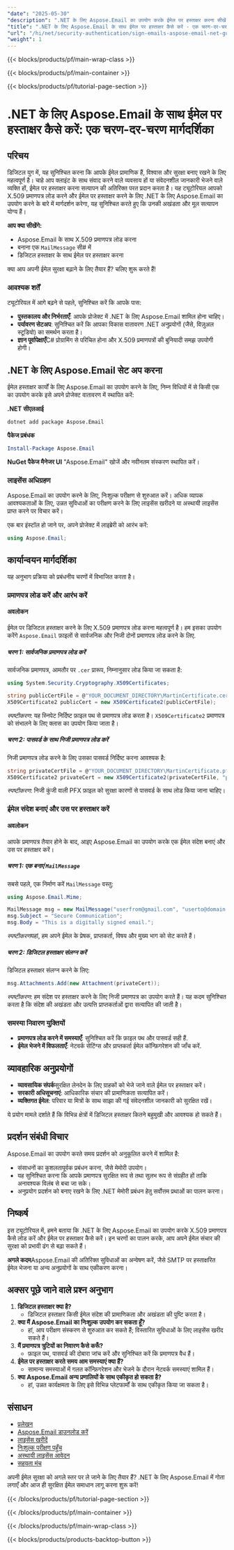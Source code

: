```yaml
---
"date": "2025-05-30"
"description": ".NET के लिए Aspose.Email का उपयोग करके ईमेल पर हस्ताक्षर करना सीखें। यह गाइड C# में X.509 प्रमाणपत्र लोड करना, MailMessage ऑब्जेक्ट बनाना और डिजिटल रूप से हस्ताक्षर करना सिखाती है। ईमेल सुरक्षा को आज ही बढ़ाएँ।"
"title": ".NET के लिए Aspose.Email के साथ ईमेल पर हस्ताक्षर कैसे करें - एक चरण-दर-चरण मार्गदर्शिका"
"url": "/hi/net/security-authentication/sign-emails-aspose-email-net-guide/"
"weight": 1
---
```


{{< blocks/products/pf/main-wrap-class >}}

{{< blocks/products/pf/main-container >}}

{{< blocks/products/pf/tutorial-page-section >}}
# .NET के लिए Aspose.Email के साथ ईमेल पर हस्ताक्षर कैसे करें: एक चरण-दर-चरण मार्गदर्शिका

## परिचय
डिजिटल युग में, यह सुनिश्चित करना कि आपके ईमेल प्रामाणिक हैं, विश्वास और सुरक्षा बनाए रखने के लिए महत्वपूर्ण है। चाहे आप क्लाइंट के साथ संवाद करने वाले व्यवसाय हों या संवेदनशील जानकारी भेजने वाले व्यक्ति हों, ईमेल पर हस्ताक्षर करना सत्यापन की अतिरिक्त परत प्रदान करता है। यह ट्यूटोरियल आपको X.509 प्रमाणपत्र लोड करने और ईमेल पर हस्ताक्षर करने के लिए .NET के लिए Aspose.Email का उपयोग करने के बारे में मार्गदर्शन करेगा, यह सुनिश्चित करते हुए कि उनकी अखंडता और मूल सत्यापन योग्य हैं।

**आप क्या सीखेंगे:**
- Aspose.Email के साथ X.509 प्रमाणपत्र लोड करना
- बनाना एक `MailMessage` सी# में
- डिजिटल हस्ताक्षर के साथ ईमेल पर हस्ताक्षर करना

क्या आप अपनी ईमेल सुरक्षा बढ़ाने के लिए तैयार हैं? चलिए शुरू करते हैं!

### आवश्यक शर्तें
ट्यूटोरियल में आगे बढ़ने से पहले, सुनिश्चित करें कि आपके पास:

- **पुस्तकालय और निर्भरताएँ**: आपके प्रोजेक्ट में .NET के लिए Aspose.Email शामिल होना चाहिए।
- **पर्यावरण सेटअप**: सुनिश्चित करें कि आपका विकास वातावरण .NET अनुप्रयोगों (जैसे, विज़ुअल स्टूडियो) का समर्थन करता है।
- **ज्ञान पूर्वापेक्षाएँ**C# प्रोग्रामिंग से परिचित होना और X.509 प्रमाणपत्रों की बुनियादी समझ उपयोगी होगी।

## .NET के लिए Aspose.Email सेट अप करना
ईमेल हस्ताक्षर कार्यों के लिए Aspose.Email का उपयोग करने के लिए, निम्न विधियों में से किसी एक का उपयोग करके इसे अपने प्रोजेक्ट वातावरण में स्थापित करें:

**.NET सीएलआई**
```bash
dotnet add package Aspose.Email
```

**पैकेज प्रबंधक**
```powershell
Install-Package Aspose.Email
```

**NuGet पैकेज मैनेजर UI**
"Aspose.Email" खोजें और नवीनतम संस्करण स्थापित करें।

### लाइसेंस अधिग्रहण
Aspose.Email का उपयोग करने के लिए, निःशुल्क परीक्षण से शुरुआत करें। अधिक व्यापक आवश्यकताओं के लिए, उन्नत सुविधाओं का परीक्षण करने के लिए लाइसेंस खरीदने या अस्थायी लाइसेंस प्राप्त करने पर विचार करें।

एक बार इंस्टॉल हो जाने पर, अपने प्रोजेक्ट में लाइब्रेरी को आरंभ करें:
```csharp
using Aspose.Email;
```

## कार्यान्वयन मार्गदर्शिका
यह अनुभाग प्रक्रिया को प्रबंधनीय चरणों में विभाजित करता है।

### प्रमाणपत्र लोड करें और आरंभ करें
#### अवलोकन
ईमेल पर डिजिटल हस्ताक्षर करने के लिए X.509 प्रमाणपत्र लोड करना महत्वपूर्ण है। हम इसका उपयोग करेंगे `Aspose.Email` फ़ाइलों से सार्वजनिक और निजी दोनों प्रमाणपत्र लोड करने के लिए.

##### चरण 1: सार्वजनिक प्रमाणपत्र लोड करें
सार्वजनिक प्रमाणपत्र, आमतौर पर `.cer` प्रारूप, निम्नानुसार लोड किया जा सकता है:
```csharp
using System.Security.Cryptography.X509Certificates;

string publicCertFile = @"YOUR_DOCUMENT_DIRECTORY\MartinCertificate.cer";
X509Certificate2 publicCert = new X509Certificate2(publicCertFile);
```
*स्पष्टीकरण*: यह स्निपेट निर्दिष्ट फ़ाइल पथ से प्रमाणपत्र लोड करता है। `X509Certificate2` प्रमाणपत्र को संभालने के लिए क्लास का उपयोग किया जाता है।

##### चरण 2: पासवर्ड के साथ निजी प्रमाणपत्र लोड करें
निजी प्रमाणपत्र लोड करने के लिए उसका पासवर्ड निर्दिष्ट करना आवश्यक है:
```csharp
string privateCertFile = @"YOUR_DOCUMENT_DIRECTORY\MartinCertificate.pfx";
X509Certificate2 privateCert = new X509Certificate2(privateCertFile, "password");
```
*स्पष्टीकरण*: निजी कुंजी वाली PFX फ़ाइल को सुरक्षा कारणों से पासवर्ड के साथ लोड किया जाना चाहिए।

### ईमेल संदेश बनाएं और उस पर हस्ताक्षर करें
#### अवलोकन
आपके प्रमाणपत्र तैयार होने के बाद, आइए Aspose.Email का उपयोग करके एक ईमेल संदेश बनाएं और उस पर हस्ताक्षर करें।

##### चरण 1: एक बनाएं `MailMessage`
सबसे पहले, एक निर्माण करें `MailMessage` वस्तु:
```csharp
using Aspose.Email.Mime;

MailMessage msg = new MailMessage("userfrom@gmail.com", "userto@domain.com");
msg.Subject = "Secure Communication";
msg.Body = "This is a digitally signed email.";
```
*स्पष्टीकरण*यहां, हम अपने ईमेल के प्रेषक, प्राप्तकर्ता, विषय और मुख्य भाग को सेट करते हैं।

##### चरण 2: डिजिटल हस्ताक्षर संलग्न करें
डिजिटल हस्ताक्षर संलग्न करने के लिए:
```csharp
msg.Attachments.Add(new Attachment(privateCert));
```
*स्पष्टीकरण*: हम संदेश पर हस्ताक्षर करने के लिए निजी प्रमाणपत्र का उपयोग करते हैं। यह कदम सुनिश्चित करता है कि संदेश की अखंडता और उत्पत्ति प्राप्तकर्ताओं द्वारा सत्यापित की जाती है।

### समस्या निवारण युक्तियों
- **प्रमाणपत्र लोड करने में समस्याएँ**: सुनिश्चित करें कि फ़ाइल पथ और पासवर्ड सही हैं.
- **ईमेल भेजने में विफलताएँ**: नेटवर्क सेटिंग्स और प्राप्तकर्ता ईमेल कॉन्फ़िगरेशन की जाँच करें.

## व्यावहारिक अनुप्रयोगों
- **व्यावसायिक संपर्क**सुरक्षित लेनदेन के लिए ग्राहकों को भेजे जाने वाले ईमेल पर हस्ताक्षर करें।
- **सरकारी अधिसूचनाएं**: आधिकारिक संचार की प्रामाणिकता सत्यापित करें।
- **व्यक्तिगत ईमेल**: परिवार या मित्रों के साथ साझा की गई संवेदनशील जानकारी को सुरक्षित रखें।

ये प्रयोग मामले दर्शाते हैं कि विभिन्न क्षेत्रों में डिजिटल हस्ताक्षर कितने बहुमुखी और आवश्यक हो सकते हैं।

## प्रदर्शन संबंधी विचार
Aspose.Email का उपयोग करते समय प्रदर्शन को अनुकूलित करने में शामिल है:
- संसाधनों का कुशलतापूर्वक प्रबंधन करना, जैसे मेमोरी उपयोग।
- यह सुनिश्चित करना कि आपके प्रमाणपत्र सुरक्षित रूप से तथा सुलभ रूप से संग्रहीत हों ताकि अनावश्यक विलंब से बचा जा सके।
- अनुप्रयोग प्रदर्शन को बनाए रखने के लिए .NET मेमोरी प्रबंधन हेतु सर्वोत्तम प्रथाओं का पालन करना।

## निष्कर्ष
इस ट्यूटोरियल में, हमने बताया कि .NET के लिए Aspose.Email का उपयोग करके X.509 प्रमाणपत्र कैसे लोड करें और ईमेल पर हस्ताक्षर कैसे करें। इन चरणों का पालन करके, आप अपने ईमेल संचार की सुरक्षा को प्रभावी ढंग से बढ़ा सकते हैं।

**अगले कदम**Aspose.Email की अतिरिक्त सुविधाओं का अन्वेषण करें, जैसे SMTP पर हस्ताक्षरित ईमेल भेजना या अन्य अनुप्रयोगों के साथ एकीकरण करना।

## अक्सर पूछे जाने वाले प्रश्न अनुभाग
1. **डिजिटल हस्ताक्षर क्या है?**
   - डिजिटल हस्ताक्षर किसी ईमेल संदेश की प्रामाणिकता और अखंडता की पुष्टि करता है।
2. **क्या मैं Aspose.Email का निःशुल्क उपयोग कर सकता हूँ?**
   - हां, आप परीक्षण संस्करण से शुरुआत कर सकते हैं; विस्तारित सुविधाओं के लिए लाइसेंस खरीद सकते हैं।
3. **मैं प्रमाणपत्र त्रुटियों का निवारण कैसे करूँ?**
   - फ़ाइल पथ, पासवर्ड की दोबारा जांच करें और सुनिश्चित करें कि प्रमाणपत्र वैध हैं।
4. **ईमेल पर हस्ताक्षर करते समय आम समस्याएं क्या हैं?**
   - सामान्य समस्याओं में गलत कॉन्फ़िगरेशन और भेजने के दौरान नेटवर्क समस्याएं शामिल हैं।
5. **क्या Aspose.Email अन्य प्रणालियों के साथ एकीकृत हो सकता है?**
   - हां, उन्नत कार्यक्षमता के लिए इसे विभिन्न प्लेटफार्मों के साथ एकीकृत किया जा सकता है।

## संसाधन
- [प्रलेखन](https://reference.aspose.com/email/net/)
- [Aspose.Email डाउनलोड करें](https://releases.aspose.com/email/net/)
- [लाइसेंस खरीदें](https://purchase.aspose.com/buy)
- [निःशुल्क परीक्षण पहुँच](https://releases.aspose.com/email/net/)
- [अस्थायी लाइसेंस आवेदन](https://purchase.aspose.com/temporary-license/)
- [सहयता मंच](https://forum.aspose.com/c/email/10)

अपनी ईमेल सुरक्षा को अगले स्तर पर ले जाने के लिए तैयार हैं? .NET के लिए Aspose.Email में गोता लगाएँ और आज ही सुरक्षित ईमेल समाधान लागू करना शुरू करें!

{{< /blocks/products/pf/tutorial-page-section >}}

{{< /blocks/products/pf/main-container >}}

{{< /blocks/products/pf/main-wrap-class >}}

{{< blocks/products/products-backtop-button >}}